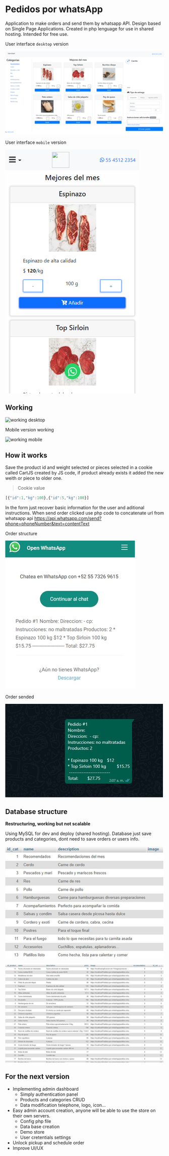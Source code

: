 # Pedidos por whatsApp

Application to make orders and send them by whatsapp API. Design based on Single Page Applications. Created in php lenguage for use in shared hosting. Intended for free use.

User interface `desktop` version

![deploy UI desktop](./git-resources/home-desktop.png)

User interface `mobile` version

![deploy UI mobile](./git-resources/home-mobile.png)

## Working

![working desktop](./git-resources/working-desktop.gif)

Mobile version working

![working mobile](./git-resources/working-mobile.gif)

## How it works

Save the product id and weight selected or pieces selected in a cookie called CartJS created by JS code, if product already exists it added the new weith or piece to older one.
> Cookie value

```javascript
[{"id":1,"kg":100},{"id":5,"kg":100}]
```

In the form just recover basic information for the user and aditional instructions. When send order clicked use php code to concatenate url from whatsapp api <https://api.whatsapp.com/send?phone=phoneNumber&text=contentText>

Order structure

![order structure](./git-resources/to-whatsapp.jpg)

Order sended

![order sended](./git-resources/sended.jpg)

## Database structure

**Restructuring, working but not scalable**

Using MySQL for dev and deploy (shared hosting).
Database just save products and categories, dont need to save orders or users info.

![order sended](./git-resources/db-categories.jpg)

![order sended](./git-resources/db-products.jpg)

## For the next version

- Implementing admin dashboard
  - Simply authentication panel
  - Products and categories CRUD
  - Data modification telephone, logo, icon...
- Easy admin account creation, anyone will be able to use the store on their own servers.
  - Config php file
  - Data base creation
  - Demo store
  - User cretentials settings
- Unlock pickup and schedule order
- Improve UI/UX
